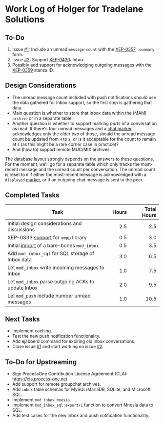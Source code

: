 Work Log of Holger for Tradelane Solutions
==========================================

To-Do
-----

1. Issue [#1][1]: Include an unread `message-count` with the [XEP-0357][0357]
   `:summary` form.
2. Issue [#2][2]: Support [XEP-0430][0430]: Inbox.
3. Possibly add support for acknowledging outgoing messages with the
   [XEP-0359][0359] stanza ID.

Design Considerations
---------------------

- The unread message count included with push notifications should use the data
  gathered for Inbox support, so the first step is gathering that data.
- Main question is whether to store that Inbox data within the (MAM) `archive`
  or in a separate table.
- Another question is whether to support marking _parts_ of a conversation as
  read: If there's four unread messages and a [chat marker][0333] acknowledges
  only the older two of those, should the unread message count be updated from
  `4` to `2`, or is it acceptable for the count to remain at `4` (as this might
  be a rare corner case in practice)?
- And (how to) support remote MUC/MIX archives.

The database layout strongly depends on the answers to these questions. For the
moment, we'll go for a separate table which only tracks the most-recent message
and the unread count per conversation. The unread count is reset to `0` if
either the most-recent message is acknowledged with a `displayed`
[marker][0333], or if an outgoing chat message is sent to the peer.

Completed Tasks
---------------

| Task                                                | Hours         | Total Hours |
| -------------------------------------------------   | -------------:| -----------:|
| Initial design considerations and discussions       |           2.5 |         2.5 |
| XEP-0333 [support][X1] for `xmpp` library           |           0.5 |         3.0 |
| Initial [import][X2] of a bare-bones `mod_inbox`    |           0.5 |         3.5 |
| Add `mod_inbox_sql` for SQL storage of Inbox data   |           3.0 |         6.5 |
| Let `mod_inbox` write incoming messages to Inbox    |           1.0 |         7.5 |
| Let `mod_inbox` parse outgoing ACKs to update Inbox |           2.0 |         9.5 |
| Let `mod_push` include number unread messages       |           1.0 |        10.5 |

Next Tasks
----------

- Implement caching.
- Test the new push notification functionality.
- Add ejabberd command for expiring old inbox conversations.
- Close issue [#1][1] and start working on issue [#2][2].

To-Do for Upstreaming
---------------------

- Sign ProcessOne Contribution License Agreement (CLA): <https://cla.process-one.net>
- Add support for remote groupchat archives.
- Add `inbox` table schemas for MySQL/MariaDB, SQLite, and Microsoft SQL.
- Implement `mod_inbox_mnesia`.
- Implement `mod_inbox_sql:export/1` function to convert Mnesia data to SQL.
- Add test cases for the new Inbox and push notification functionality.

[1]: https://github.com/simpl0/ejabberd/issues/1
[2]: https://github.com/simpl0/ejabberd/issues/2

[0333]: https://xmpp.org/extensions/xep-0333.html
[0357]: https://xmpp.org/extensions/xep-0357.html
[0359]: https://xmpp.org/extensions/xep-0359.html
[0430]: https://xmpp.org/extensions/xep-0430.html

[6120]: https://xmpp.org/rfcs/rfc6120.html

[X1]: https://github.com/simpl0/xmpp/commit/c48f6cb9f9cc419844c789ec47a79003aecb1814
[X2]: https://github.com/simpl0/ejabberd/commit/f63673b96f21e0612e145fe7deeb74e8bdacecf1
